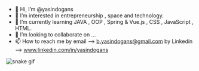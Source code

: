 - 👋 Hi, I’m @yasindogans
- 👀 I’m interested in entrepreneurship , space and technology.
- 🌱 I’m currently learning JAVA , OOP , Spring & Vue.js , CSS , JavaScript , HTML.
- 💞️ I’m looking to collaborate on ...
- 📫 How to reach me by email --> b.yasindogans@gmail.com
                     by Linkedin --> www.linkedin.com/in/yasindogans

<!---
yasindogans/yasindogans is a ✨ special ✨ repository because its `README.md` (this file) appears on your GitHub profile.
You can click the Preview link to take a look at your changes.
--->

![snake gif](https://github.com/yasindogans/yasindogans/blob/output/github-contribution-grid-snake.gif)
